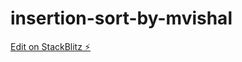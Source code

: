 # insertion-sort-by-mvishal

[Edit on StackBlitz ⚡️](https://stackblitz.com/edit/insertion-sort-by-mvishal)